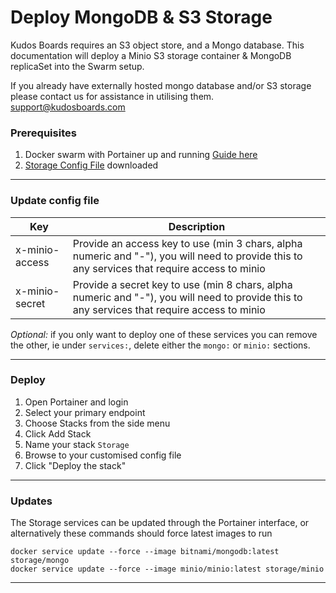 # Deploy MongoDB & S3 Storage

Kudos Boards requires an S3 object store, and a Mongo database. This documentation will deploy a Minio S3 storage container & MongoDB replicaSet into the Swarm setup.

If you already have externally hosted mongo database and/or S3 storage please contact us for assistance in utilising them. [support@kudosboards.com](mailto:support@kudosboards.com)

### Prerequisites

1. Docker swarm with Portainer up and running [Guide here](/swarm/)
1. [Storage Config File](/assets/config/swarm/storage.yml) downloaded

---

### Update config file

| Key            | Description                                                                                                                                   |
| -------------- | --------------------------------------------------------------------------------------------------------------------------------------------- |
| x-minio-access | Provide an access key to use (min 3 chars, alpha numeric and "-"), you will need to provide this to any services that require access to minio |
| x-minio-secret | Provide a secret key to use (min 8 chars, alpha numeric and "-"), you will need to provide this to any services that require access to minio  |

_Optional:_ if you only want to deploy one of these services you can remove the other, ie under `services:`, delete either the `mongo:` or `minio:` sections.

---

### Deploy

1. Open Portainer and login
1. Select your primary endpoint
1. Choose Stacks from the side menu
1. Click Add Stack
1. Name your stack `Storage`
1. Browse to your customised config file
1. Click "Deploy the stack"

---

### Updates

The Storage services can be updated through the Portainer interface, or alternatively these commands should force latest images to run

```
docker service update --force --image bitnami/mongodb:latest storage/mongo
docker service update --force --image minio/minio:latest storage/minio
```

---
